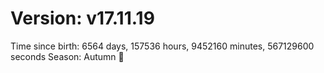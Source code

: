 # Version: v17.11.19
Time since birth: 6564 days, 157536 hours, 9452160 minutes, 567129600 seconds
Season: Autumn 🍁
